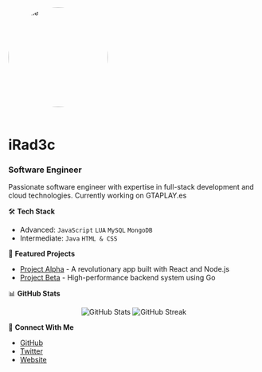 <img src="https://github.com/johndoe.png" alt="Profile" width="200" height="200" style="border-radius: 50%; margin-bottom: 20px;">

# iRad3c
### Software Engineer 

Passionate software engineer with expertise in full-stack development and cloud technologies. Currently working on GTAPLAY.es

🛠️ **Tech Stack**
- Advanced: `JavaScript` `LUA` `MySQL` `MongoDB`
- Intermediate: `Java` `HTML & CSS`

🔭 **Featured Projects**
- [Project Alpha](https://github.com/johndoe/project-alpha) - A revolutionary app built with React and Node.js
- [Project Beta](https://github.com/johndoe/project-beta) - High-performance backend system using Go

📊 **GitHub Stats**
<p align="center">
  <img src="https://github-readme-stats.vercel.app/api?username=johndoe&show_icons=true&theme=dark" alt="GitHub Stats" />
  <img src="https://github-readme-streak-stats.herokuapp.com/?user=johndoe&theme=dark" alt="GitHub Streak" />
</p>

🤝 **Connect With Me**
- [GitHub](https://github.com/johndoe)
- [Twitter](irad3c)
- [Website](gtaplay.es)
